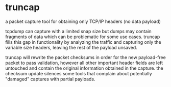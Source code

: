 # truncap
a packet capture tool for obtaining only TCP/IP headers (no data payload)

tcpdump can capture with a limited snap size but dumps may contain fragments of data
which can be problematic for some use cases. truncap fills this gap in functionality
by analyzing the traffic and capturing only the variable size headers, leaving the
rest of the payload unsaved.

truncap will rewrite the packet checksums in order for the new payload-free packet
to pass validation, however all other important header fields are left untouched
and contain the original information obtained in the capture. the checksum update
silences some tools that complain about potentially "damaged" captures with partial
payloads.

